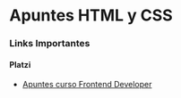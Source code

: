 # Apuntes HTML y CSS

### Links Importantes

#### Platzi
* [Apuntes curso Frontend Developer](https://luis-ariza.notion.site/Frontend-Developer-5965bc95ebc8447aa8496c5998a94af6)
